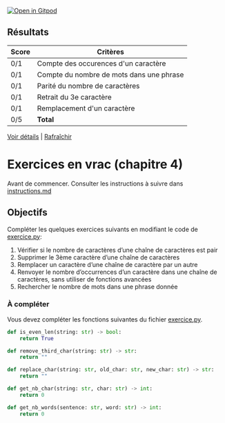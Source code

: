 [![Open in Gitpod](https://gitpod.io/button/open-in-gitpod.svg)](https://gitpod-redirect-0.herokuapp.com/)




## Résultats
Score | Critères
--- | ---
0/1 | Compte des occurences d'un caractère
0/1 | Compte du nombre de mots dans une phrase
0/1 | Parité du nombre de caractères
0/1 | Retrait du 3e caractère
0/1 | Remplacement d'un caractère
0/5 | **Total**

[Voir détails](./logs/tests_results.txt) | [Rafraîchir](../../)
# Exercices en vrac (chapitre 4)

Avant de commencer. Consulter les instructions à suivre dans [instructions.md](instructions.md)

## Objectifs

Compléter les quelques exercices suivants en modifiant le code de [exercice.py](exercice.py):

1. Vérifier si le nombre de caractères d’une chaîne de caractères est pair
2. Supprimer le 3ème caractère d’une chaîne de caractères
3. Remplacer un caractère d’une chaîne de caractère par un autre
4. Renvoyer le nombre d’occurrences d’un caractère dans une chaîne de caractères, sans utiliser de fonctions avancées
5. Rechercher le nombre de mots dans une phrase donnée

### À compléter
Vous devez compléter les fonctions suivantes du fichier [exercice.py](exercice.py).

```python
def is_even_len(string: str) -> bool:
    return True

def remove_third_char(string: str) -> str:
    return ""

def replace_char(string: str, old_char: str, new_char: str) -> str:
    return ""

def get_nb_char(string: str, char: str) -> int:
    return 0

def get_nb_words(sentence: str, word: str) -> int:
    return 0
```
